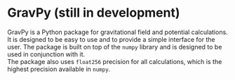 # GravPy (still in development)
GravPy is a Python package for gravitational field and potential calculations. It is designed to be easy to use and to provide a simple interface for the user. The package is built on top of the `numpy` library and is designed to be used in conjunction with it.  
The package also uses `float256` precision for all calculations, which is the highest precision available in `numpy`.
